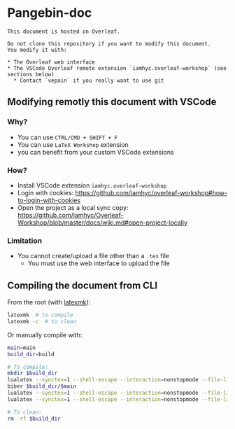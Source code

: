 # Pangebin-doc

```{note}
This document is hosted on Overleaf.
```

```{warning}
Do not clone this repository if you want to modify this document.
You modify it with:

* The Overleaf web interface
* The VSCode Overleaf remote extension `iamhyc.overleaf-workshop` (see sections below)
  * Contact `vepain` if you really want to use git
```

## Modifying remotly this document with VSCode

### Why?

* You can use `CTRL/CMD + SHIFT + F`
* You can use `LaTeX Workshop` extension
* you can benefit from your custom VSCode extensions

### How?

* Install VSCode extension `iamhyc.overleaf-workshop`
* Login with cookies: <https://github.com/iamhyc/overleaf-workshop#how-to-login-with-cookies>
* Open the project as a local sync copy: <https://github.com/iamhyc/Overleaf-Workshop/blob/master/docs/wiki.md#open-project-locally>

### Limitation

* You cannot create/upload a file other than a `.tex` file
  * You must use the web interface to upload the file

## Compiling the document from CLI

From the root (with [latexmk](https://mgeier.github.io/latexmk.html)):

```sh
latexmk  # to compile
latexmk -c  # to clean
```

Or manually compile with:

```sh
main=main
build_dir=build

# To compile:
mkdir $build_dir
lualatex --synctex=1 --shell-escape --interaction=nonstopmode --file-line-error --output-directory $build_dir $main
biber $build_dir/$main
lualatex --synctex=1 --shell-escape --interaction=nonstopmode --file-line-error --output-directory $build_dir $main
lualatex --synctex=1 --shell-escape --interaction=nonstopmode --file-line-error --output-directory $build_dir $main

# To clean:
rm -rf $build_dir
```
